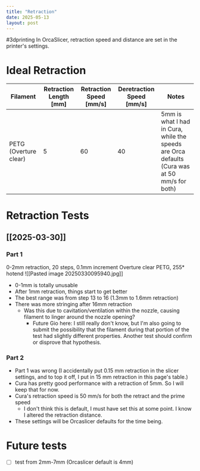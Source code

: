 ```yaml
---
title: "Retraction"
date: 2025-05-13
layout: post
---
```

#3dprinting
In OrcaSlicer, retraction speed and distance are set in the printer's settings.
# Ideal Retraction

| Filament              | Retraction Length \[mm] | Retraction Speed \[mm/s] | Deretraction Speed \[mm/s] | Notes                                                                                        |
| --------------------- | ----------------------- | ------------------------ | -------------------------- | -------------------------------------------------------------------------------------------- |
| PETG (Overture clear) | 5                       | 60                       | 40                         | 5mm is what I had in Cura, while the speeds are Orca defaults (Cura was at 50 mm/s for both) |


# Retraction Tests
## [[2025-03-30]]
### Part 1
0-2mm retraction, 20 steps, 0.1mm increment
Overture clear PETG, 255* hotend
![[Pasted image 20250330095940.jpg]]
- 0-1mm is totally unusable
- After 1mm retraction, things start to get better
- The best range was from step 13 to 16 (1.3mm to 1.6mm retraction)
- There was more stringing after 16mm retraction
	- Was this due to cavitation/ventilation within the nozzle, causing filament to linger around the nozzle opening?
		- Future Gio here: I still really don't know, but I'm also going to submit the possibility that the filament during that portion of the test had slightly different properties. Another test should confirm or disprove that hypothesis.
### Part 2
- Part 1 was wrong (I accidentally put 0.15 mm retraction in the slicer settings, and to top it off, I put in 15 mm retraction in this page's table.)
- Cura has pretty good performance with a retraction of 5mm. So I will keep that for now. 
- Cura's retraction speed is 50 mm/s for both the retract and the prime speed
	- I don't think this is default, I must have set this at some point. I know I altered the retraction distance.
- These settings will be Orcaslicer defaults for the time being.
# Future tests
- [ ] test from 2mm-7mm (Orcaslicer default is 4mm)